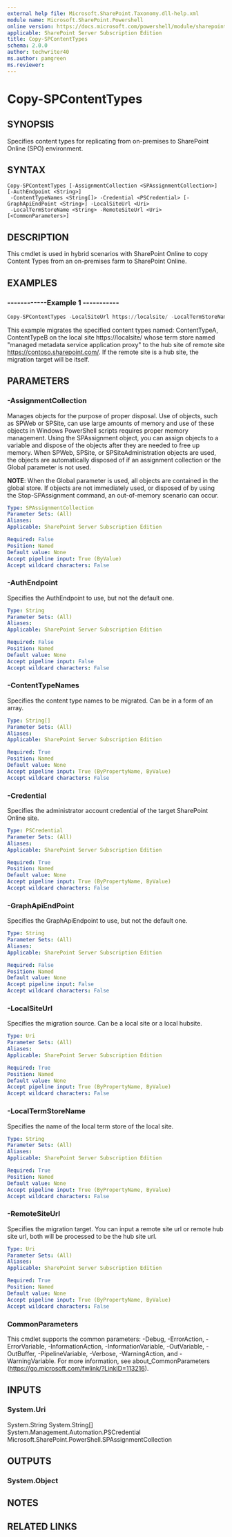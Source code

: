 ```yaml
---
external help file: Microsoft.SharePoint.Taxonomy.dll-help.xml
module name: Microsoft.SharePoint.Powershell
online version: https://docs.microsoft.com/powershell/module/sharepoint-server/copy-spcontenttypes
applicable: SharePoint Server Subscription Edition
title: Copy-SPContentTypes
schema: 2.0.0
author: techwriter40
ms.author: pamgreen
ms.reviewer:
---
```


# Copy-SPContentTypes

## SYNOPSIS
Specifies content types for replicating from on-premises to SharePoint Online (SPO) environment.

## SYNTAX

```
Copy-SPContentTypes [-AssignmentCollection <SPAssignmentCollection>] [-AuthEndpoint <String>]
 -ContentTypeNames <String[]> -Credential <PSCredential> [-GraphApiEndPoint <String>] -LocalSiteUrl <Uri>
 -LocalTermStoreName <String> -RemoteSiteUrl <Uri> [<CommonParameters>]
```

## DESCRIPTION
This cmdlet is used in hybrid scenarios with SharePoint Online to copy Content Types from an on-premises farm to SharePoint Online.

## EXAMPLES

### ------------Example 1 -----------
```powershell
Copy-SPContentTypes -LocalSiteUrl https://localsite/ -LocalTermStoreName "managed metadata service application proxy" -RemoteSiteUrl https://contoso.sharepoint.com/ -ContentTypeNames @("ContentTypeA", "ContentTypeB") -Credential (Get-Credential) 
```

This example migrates the specified content types named: ContentTypeA, ContentTypeB on the local site https://localsite/ whose term store named "managed metadata service application proxy" to the hub site of remote site https://contoso.sharepoint.com/. If the remote site is a hub site, the migration target will be itself. 

## PARAMETERS

### -AssignmentCollection
Manages objects for the purpose of proper disposal. Use of objects, such as SPWeb or SPSite, can use large amounts of memory and use of these objects in Windows PowerShell scripts requires proper memory management. Using the SPAssignment object, you can assign objects to a variable and dispose of the objects after they are needed to free up memory. When SPWeb, SPSite, or SPSiteAdministration objects are used, the objects are automatically disposed of if an assignment collection or the Global parameter is not used.

**NOTE**: When the Global parameter is used, all objects are contained in the global store. If objects are not immediately used, or disposed of by using the Stop-SPAssignment command, an out-of-memory scenario can occur.

```yaml
Type: SPAssignmentCollection
Parameter Sets: (All)
Aliases: 
Applicable: SharePoint Server Subscription Edition

Required: False
Position: Named
Default value: None
Accept pipeline input: True (ByValue)
Accept wildcard characters: False
```

### -AuthEndpoint
Specifies the AuthEndpoint to use, but not the default one.

```yaml
Type: String
Parameter Sets: (All)
Aliases: 
Applicable: SharePoint Server Subscription Edition

Required: False
Position: Named
Default value: None
Accept pipeline input: False
Accept wildcard characters: False
```

### -ContentTypeNames
Specifies the content type names to be migrated. Can be in a form of an array. 

```yaml
Type: String[]
Parameter Sets: (All)
Aliases: 
Applicable: SharePoint Server Subscription Edition

Required: True
Position: Named
Default value: None
Accept pipeline input: True (ByPropertyName, ByValue)
Accept wildcard characters: False
```

### -Credential
Specifies the administrator account credential of the target SharePoint Online site.

```yaml
Type: PSCredential
Parameter Sets: (All)
Aliases: 
Applicable: SharePoint Server Subscription Edition

Required: True
Position: Named
Default value: None
Accept pipeline input: True (ByPropertyName, ByValue)
Accept wildcard characters: False
```

### -GraphApiEndPoint
Specifies the GraphApiEndpoint to use, but not the default one.

```yaml
Type: String
Parameter Sets: (All)
Aliases: 
Applicable: SharePoint Server Subscription Edition

Required: False
Position: Named
Default value: None
Accept pipeline input: False
Accept wildcard characters: False
```

### -LocalSiteUrl
Specifies the migration source. Can be a local site or a local hubsite.

```yaml
Type: Uri
Parameter Sets: (All)
Aliases: 
Applicable: SharePoint Server Subscription Edition

Required: True
Position: Named
Default value: None
Accept pipeline input: True (ByPropertyName, ByValue)
Accept wildcard characters: False
```

### -LocalTermStoreName
Specifies the name of the local term store of the local site.

```yaml
Type: String
Parameter Sets: (All)
Aliases: 
Applicable: SharePoint Server Subscription Edition

Required: True
Position: Named
Default value: None
Accept pipeline input: True (ByPropertyName, ByValue)
Accept wildcard characters: False
```

### -RemoteSiteUrl
Specifies the migration target. You can input a remote site url or remote hub site url, both will be processed to be the hub site url.

```yaml
Type: Uri
Parameter Sets: (All)
Aliases: 
Applicable: SharePoint Server Subscription Edition

Required: True
Position: Named
Default value: None
Accept pipeline input: True (ByPropertyName, ByValue)
Accept wildcard characters: False
```

### CommonParameters
This cmdlet supports the common parameters: -Debug, -ErrorAction, -ErrorVariable, -InformationAction, -InformationVariable, -OutVariable, -OutBuffer, -PipelineVariable, -Verbose, -WarningAction, and -WarningVariable. For more information, see about_CommonParameters (https://go.microsoft.com/fwlink/?LinkID=113216).

## INPUTS

### System.Uri
System.String
System.String[]
System.Management.Automation.PSCredential
Microsoft.SharePoint.PowerShell.SPAssignmentCollection

## OUTPUTS

### System.Object

## NOTES

## RELATED LINKS

